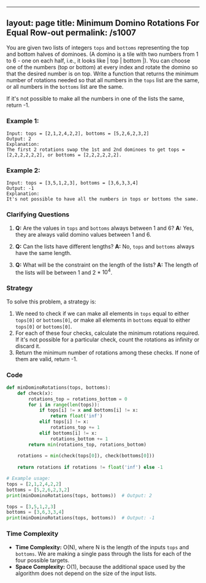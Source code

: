 
---
layout: page
title:  Minimum Domino Rotations For Equal Row-out
permalink: /s1007
---
You are given two lists of integers `tops` and `bottoms` representing the top and bottom halves of dominoes. (A domino is a tile with two numbers from 1 to 6 - one on each half, i.e., it looks like | top | bottom |). You can choose one of the numbers (top or bottom) at every index and rotate the domino so that the desired number is on top. Write a function that returns the minimum number of rotations needed so that all numbers in the `tops` list are the same, or all numbers in the `bottoms` list are the same.

If it's not possible to make all the numbers in one of the lists the same, return -1.

### Example 1:
```
Input: tops = [2,1,2,4,2,2], bottoms = [5,2,6,2,3,2]
Output: 2
Explanation: 
The first 2 rotations swap the 1st and 2nd dominoes to get tops = [2,2,2,2,2,2], or bottoms = [2,2,2,2,2,2].
```

### Example 2:
```
Input: tops = [3,5,1,2,3], bottoms = [3,6,3,3,4]
Output: -1
Explanation: 
It's not possible to have all the numbers in tops or bottoms the same.
```

### Clarifying Questions
1. **Q:** Are the values in `tops` and `bottoms` always between 1 and 6?
   **A:** Yes, they are always valid domino values between 1 and 6.
   
2. **Q:** Can the lists have different lengths?
   **A:** No, `tops` and `bottoms` always have the same length.

3. **Q:** What will be the constraint on the length of the lists?
   **A:** The length of the lists will be between 1 and 2 * $10^4$.

### Strategy
To solve this problem, a strategy is:
1. We need to check if we can make all elements in `tops` equal to either `tops[0]` or `bottoms[0]`, or make all elements in `bottoms` equal to either `tops[0]` or `bottoms[0]`.
2. For each of these four checks, calculate the minimum rotations required. If it's not possible for a particular check, count the rotations as infinity or discard it.
3. Return the minimum number of rotations among these checks. If none of them are valid, return -1.

### Code
```python
def minDominoRotations(tops, bottoms):
    def check(x):
        rotations_top = rotations_bottom = 0
        for i in range(len(tops)):
            if tops[i] != x and bottoms[i] != x:
                return float('inf')
            elif tops[i] != x:
                rotations_top += 1
            elif bottoms[i] != x:
                rotations_bottom += 1
        return min(rotations_top, rotations_bottom)
    
    rotations = min(check(tops[0]), check(bottoms[0]))
    
    return rotations if rotations != float('inf') else -1

# Example usage:
tops = [2,1,2,4,2,2]
bottoms = [5,2,6,2,3,2]
print(minDominoRotations(tops, bottoms))  # Output: 2

tops = [3,5,1,2,3]
bottoms = [3,6,3,3,4]
print(minDominoRotations(tops, bottoms))  # Output: -1
```

### Time Complexity
- **Time Complexity:** O(N), where N is the length of the inputs `tops` and `bottoms`. We are making a single pass through the lists for each of the four possible targets.
- **Space Complexity:** O(1), because the additional space used by the algorithm does not depend on the size of the input lists.